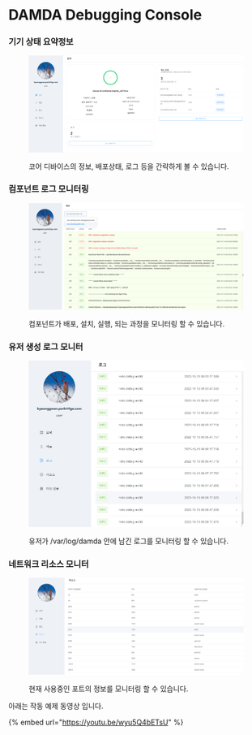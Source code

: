 # DAMDA Debugging Console

### 기기 상태 요약정보

<figure><img src="../../.gitbook/assets/image (4).png" alt=""><figcaption><p>코어 디바이스의 정보, 배포상태, 로그 등을 간략하게 볼 수 있습니다.</p></figcaption></figure>

### 컴포넌트 로그 모니터링

<figure><img src="../../.gitbook/assets/image (11) (1).png" alt=""><figcaption><p>컴포넌트가 배포, 설치, 실행, 되는 과정을 모니터링 할 수 있습니다.</p></figcaption></figure>

### 유저 생성 로그 모니터

<figure><img src="../../.gitbook/assets/image (7) (2) (1).png" alt=""><figcaption><p>유저가 /var/log/damda 안에 남긴 로그를 모니터링 할 수 있습니다.</p></figcaption></figure>

### 네트워크 리소스 모니터

<figure><img src="../../.gitbook/assets/image (6) (2).png" alt=""><figcaption><p>현재 사용중인 포트의 정보를 모니터링 할 수 있습니다.</p></figcaption></figure>



아래는 작동 예제 동영상 입니다.&#x20;

{% embed url="https://youtu.be/wyu5Q4bETsU" %}
